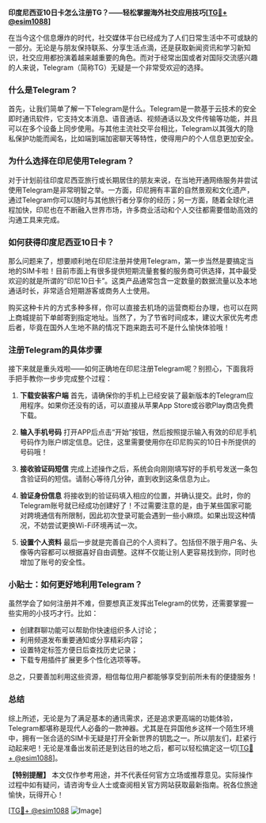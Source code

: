 **印度尼西亚10日卡怎么注册TG？——轻松掌握海外社交应用技巧[[TG💪+ @esim1088](https://t.me/s/esim1088)]**

在当今这个信息爆炸的时代，社交媒体平台已经成为了人们日常生活中不可或缺的一部分。无论是与朋友保持联系、分享生活点滴，还是获取新闻资讯和学习新知识，社交应用都扮演着越来越重要的角色。而对于经常出国或者对国际交流感兴趣的人来说，Telegram（简称TG）无疑是一个非常受欢迎的选择。

### 什么是Telegram？

首先，让我们简单了解一下Telegram是什么。Telegram是一款基于云技术的安全即时通讯软件，它支持文本消息、语音通话、视频通话以及文件传输等功能，并且可以在多个设备上同步使用。与其他主流社交平台相比，Telegram以其强大的隐私保护功能而闻名，比如端到端加密聊天等特性，使得用户的个人信息更加安全。

### 为什么选择在印尼使用Telegram？

对于计划前往印度尼西亚旅行或长期居住的朋友来说，在当地开通网络服务并尝试使用Telegram是非常明智之举。一方面，印尼拥有丰富的自然景观和文化遗产，通过Telegram你可以随时与其他旅行者分享你的经历；另一方面，随着全球化进程加快，印尼也在不断融入世界市场，许多商业活动和个人交往都需要借助高效的沟通工具来完成。

### 如何获得印度尼西亚10日卡？

那么问题来了，想要顺利地在印尼注册并使用Telegram，第一步当然是要搞定当地的SIM卡啦！目前市面上有很多提供短期流量套餐的服务商可供选择，其中最受欢迎的就是所谓的“印尼10日卡”。这类产品通常包含一定数量的数据流量以及本地通话时长，非常适合短期游客或商务人士使用。

购买这种卡片的方式多种多样，你可以直接去机场的运营商柜台办理，也可以在网上商城提前下单邮寄到指定地址。当然了，为了节省时间成本，建议大家优先考虑后者，毕竟在国外人生地不熟的情况下跑来跑去可不是什么愉快体验哦！

### 注册Telegram的具体步骤

接下来就是重头戏啦——如何正确地在印尼注册Telegram呢？别担心，下面我将手把手教你一步步完成整个过程：

1. **下载安装客户端**
   首先，请确保你的手机上已经安装了最新版本的Telegram应用程序。如果你还没有的话，可以直接从苹果App Store或谷歌Play商店免费下载。

2. **输入手机号码**
   打开APP后点击“开始”按钮，然后按照提示输入有效的印尼手机号码作为账户绑定信息。记住，这里需要使用你在印尼购买的10日卡所提供的号码哦！

3. **接收验证码短信**
   完成上述操作之后，系统会向刚刚填写好的手机号发送一条包含验证码的短信。请耐心等待几分钟，直到收到这条信息为止。

4. **验证身份信息**
   将接收到的验证码填入相应的位置，并确认提交。此时，你的Telegram账号就已经成功创建好了！不过需要注意的是，由于某些国家可能对跨境通信有所限制，因此初次登录可能会遇到一些小麻烦。如果出现这种情况，不妨尝试更换Wi-Fi环境再试一次。

5. **设置个人资料**
   最后一步就是完善自己的个人资料了。包括但不限于用户名、头像等内容都可以根据喜好自由调整。这样不仅能让别人更容易找到你，同时也增加了账号的安全性。

### 小贴士：如何更好地利用Telegram？

虽然学会了如何注册并不难，但要想真正发挥出Telegram的优势，还需要掌握一些实用的小技巧才行。比如：
- 创建群聊功能可以帮助你快速组织多人讨论；
- 利用频道发布重要通知或分享精彩内容；
- 设置特定标签方便日后查找历史记录；
- 下载专用插件扩展更多个性化选项等等。

总之，只要善加利用这些资源，相信每位用户都能够享受到前所未有的便捷服务！

### 总结

综上所述，无论是为了满足基本的通讯需求，还是追求更高端的功能体验，Telegram都堪称是现代人必备的一款神器。尤其是在异国他乡这样一个陌生环境中，拥有一张合适的SIM卡无疑是打开全新世界的钥匙之一。所以朋友们，赶紧行动起来吧！无论是准备出发前还是到达目的地之后，都可以轻松搞定这一切[[TG💪+ @esim1088](https://t.me/s/esim1088)]。

**【特别提醒】**
本文仅作参考用途，并不代表任何官方立场或推荐意见。实际操作过程中如有疑问，请咨询专业人士或查阅相关官方网站获取最新指南。祝各位旅途愉快，玩得开心！

[[TG💪+ @esim1088](https://t.me/s/esim1088) ![Image](https://i.postimg.cc/4NQfJmqS/Snipaste-2025-05-13-00-14-12.png)]